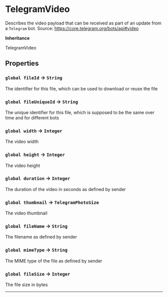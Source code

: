 # TelegramVideo

Describes the video payload that can be received as part of an update from a `Telegram` bot.
Source: https://core.telegram.org/bots/api#video

**Inheritance**

TelegramVideo

## Properties

### `global fileId` → `String`

The identifier for this file, which can be used to download or reuse the file

### `global fileUniqueId` → `String`

The unique identifier for this file, which is supposed to be the same over time and for different bots

### `global width` → `Integer`

The video width

### `global height` → `Integer`

The video height

### `global duration` → `Integer`

The duration of the video in seconds as defined by sender

### `global thumbnail` → `TelegramPhotoSize`

The video thumbnail

### `global fileName` → `String`

The filename as defined by sender

### `global mimeType` → `String`

The MIME type of the file as defined by sender

### `global fileSize` → `Integer`

The file size in bytes

---
